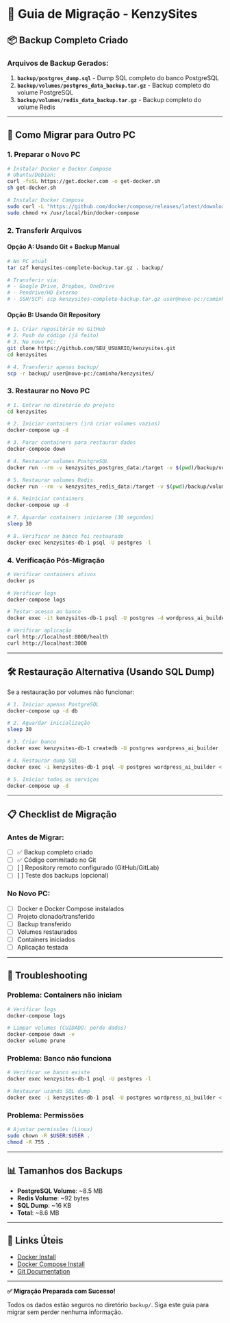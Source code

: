 # 🚀 Guia de Migração - KenzySites

## 📦 Backup Completo Criado

### Arquivos de Backup Gerados:

1. **`backup/postgres_dump.sql`** - Dump SQL completo do banco PostgreSQL
2. **`backup/volumes/postgres_data_backup.tar.gz`** - Backup completo do volume PostgreSQL
3. **`backup/volumes/redis_data_backup.tar.gz`** - Backup completo do volume Redis

---

## 🔄 Como Migrar para Outro PC

### 1. **Preparar o Novo PC**

```bash
# Instalar Docker e Docker Compose
# Ubuntu/Debian:
curl -fsSL https://get.docker.com -o get-docker.sh
sh get-docker.sh

# Instalar Docker Compose
sudo curl -L "https://github.com/docker/compose/releases/latest/download/docker-compose-$(uname -s)-$(uname -m)" -o /usr/local/bin/docker-compose
sudo chmod +x /usr/local/bin/docker-compose
```

### 2. **Transferir Arquivos**

#### Opção A: Usando Git + Backup Manual
```bash
# No PC atual
tar czf kenzysites-complete-backup.tar.gz . backup/

# Transferir via:
# - Google Drive, Dropbox, OneDrive
# - Pendrive/HD Externo
# - SSH/SCP: scp kenzysites-complete-backup.tar.gz user@novo-pc:/caminho/
```

#### Opção B: Usando Git Repository
```bash
# 1. Criar repositório no GitHub
# 2. Push do código (já feito)
# 3. No novo PC:
git clone https://github.com/SEU_USUARIO/kenzysites.git
cd kenzysites

# 4. Transferir apenas backup/
scp -r backup/ user@novo-pc:/caminho/kenzysites/
```

### 3. **Restaurar no Novo PC**

```bash
# 1. Entrar no diretório do projeto
cd kenzysites

# 2. Iniciar containers (irá criar volumes vazios)
docker-compose up -d

# 3. Parar containers para restaurar dados
docker-compose down

# 4. Restaurar volumes PostgreSQL
docker run --rm -v kenzysites_postgres_data:/target -v $(pwd)/backup/volumes:/backup alpine:latest sh -c "cd /target && tar xzf /backup/postgres_data_backup.tar.gz"

# 5. Restaurar volumes Redis
docker run --rm -v kenzysites_redis_data:/target -v $(pwd)/backup/volumes:/backup alpine:latest sh -c "cd /target && tar xzf /backup/redis_data_backup.tar.gz"

# 6. Reiniciar containers
docker-compose up -d

# 7. Aguardar containers iniciarem (30 segundos)
sleep 30

# 8. Verificar se banco foi restaurado
docker exec kenzysites-db-1 psql -U postgres -l
```

### 4. **Verificação Pós-Migração**

```bash
# Verificar containers ativos
docker ps

# Verificar logs
docker-compose logs

# Testar acesso ao banco
docker exec -it kenzysites-db-1 psql -U postgres -d wordpress_ai_builder

# Verificar aplicação
curl http://localhost:8000/health
curl http://localhost:3000
```

---

## 🛠️ Restauração Alternativa (Usando SQL Dump)

Se a restauração por volumes não funcionar:

```bash
# 1. Iniciar apenas PostgreSQL
docker-compose up -d db

# 2. Aguardar inicialização
sleep 30

# 3. Criar banco
docker exec kenzysites-db-1 createdb -U postgres wordpress_ai_builder

# 4. Restaurar dump SQL
docker exec -i kenzysites-db-1 psql -U postgres wordpress_ai_builder < backup/postgres_dump.sql

# 5. Iniciar todos os serviços
docker-compose up -d
```

---

## 📋 Checklist de Migração

### Antes de Migrar:
- [ ] ✅ Backup completo criado
- [ ] ✅ Código commitado no Git
- [ ] [ ] Repository remoto configurado (GitHub/GitLab)
- [ ] [ ] Teste dos backups (opcional)

### No Novo PC:
- [ ] Docker e Docker Compose instalados
- [ ] Projeto clonado/transferido
- [ ] Backup transferido
- [ ] Volumes restaurados
- [ ] Containers iniciados
- [ ] Aplicação testada

---

## 🚨 Troubleshooting

### Problema: Containers não iniciam
```bash
# Verificar logs
docker-compose logs

# Limpar volumes (CUIDADO: perde dados)
docker-compose down -v
docker volume prune
```

### Problema: Banco não funciona
```bash
# Verificar se banco existe
docker exec kenzysites-db-1 psql -U postgres -l

# Restaurar usando SQL dump
docker exec -i kenzysites-db-1 psql -U postgres wordpress_ai_builder < backup/postgres_dump.sql
```

### Problema: Permissões
```bash
# Ajustar permissões (Linux)
sudo chown -R $USER:$USER .
chmod -R 755 .
```

---

## 📊 Tamanhos dos Backups

- **PostgreSQL Volume**: ~8.5 MB
- **Redis Volume**: ~92 bytes  
- **SQL Dump**: ~16 KB
- **Total**: ~8.6 MB

---

## 🔗 Links Úteis

- [Docker Install](https://docs.docker.com/get-docker/)
- [Docker Compose Install](https://docs.docker.com/compose/install/)
- [Git Documentation](https://git-scm.com/doc)

---

**✅ Migração Preparada com Sucesso!**

Todos os dados estão seguros no diretório `backup/`. Siga este guia para migrar sem perder nenhuma informação.